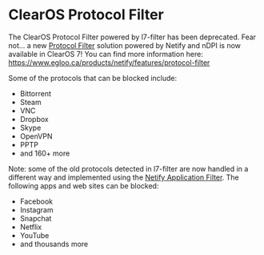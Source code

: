 # ClearOS Protocol Filter
The ClearOS Protocol Filter powered by l7-filter has been deprecated.  Fear not... a new [Protocol Filter](https://www.egloo.ca/products/netify/features/protocol-filter) solution powered by Netify and nDPI is now available in ClearOS 7!  You can find more information here: https://www.egloo.ca/products/netify/features/protocol-filter

Some of the protocols that can be blocked include:
- Bittorrent
- Steam
- VNC
- Dropbox
- Skype
- OpenVPN
- PPTP
- and 160+ more

Note: some of the old protocols detected in l7-filter are now handled in a different way and implemented using the [Netify Application Filter](https://www.egloo.ca/products/netify/features/application-filter).  The following apps and web sites can be blocked:
- Facebook
- Instagram
- Snapchat
- Netflix
- YouTube
- and thousands more
